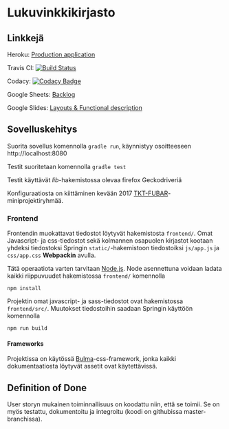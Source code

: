 # Lukuvinkkikirjasto



## Linkkejä

Heroku: [Production application](https://fast-sands-82937.herokuapp.com)

Travis CI: [![Build Status](https://travis-ci.org/betallica/lukuvinkkikirjasto.svg?branch=master)](https://travis-ci.org/betallica/lukuvinkkikirjasto)

Codacy: [![Codacy Badge](https://api.codacy.com/project/badge/Grade/f9d636065686458ca444386f1556b2be)](https://www.codacy.com/app/V-Kopio/lukuvinkkikirjasto?utm_source=github.com&amp;utm_medium=referral&amp;utm_content=betallica/lukuvinkkikirjasto&amp;utm_campaign=Badge_Grade)

Google Sheets: [Backlog](https://docs.google.com/spreadsheets/d/1I5ekYUIwwIMCS3j7zQsP_keDep6tV_8D772lOwKTHKE)

Google Slides: [Layouts & Functional description](https://docs.google.com/presentation/d/1s_RKYejlTn85c9iI1tOGxoGk3G4OnT2LkCz3LkncwVM/edit?usp=sharing)

## Sovelluskehitys
Suorita sovellus komennolla `gradle run`, käynnistyy osoitteeseen http://localhost:8080

Testit suoritetaan komennolla `gradle test`

Testit käyttävät _lib_-hakemistossa olevaa firefox Geckodriveriä

Konfiguraatiosta on kiittäminen kevään 2017 [TKT-FUBAR](https://github.com/TKT-FUBAR/Ohtu-miniprojekti)-miniprojektiryhmää.

### Frontend

Frontendin muokattavat tiedostot löytyvät hakemistosta `frontend/`. Omat Javascript- ja css-tiedostot sekä kolmannen osapuolen kirjastot kootaan yhdeksi 
tiedostoksi Springin `static/`-hakemistoon tiedostoiksi `js/app.js` ja `css/app.css` **Webpackin** avulla.

Tätä operaatiota varten tarvitaan [Node.js](https://nodejs.org/en/). Node asennettuna voidaan ladata kaikki riippuvuudet hakemistossa `frontend/` komennolla

    npm install

Projektin omat javascript- ja sass-tiedostot ovat hakemistossa `frontend/src/`. Muutokset tiedostoihin saadaan Springin käyttöön komennolla

    npm run build

#### Frameworks

Projektissa on käytössä [Bulma](https://bulma.io/)-css-framework, jonka kaikki dokumentaatiosta löytyvät assetit ovat käytettävissä.


## Definition of Done
User storyn mukainen toiminnallisuus on koodattu niin, että se toimii. Se on myös testattu, dokumentoitu ja integroitu (koodi on githubissa master-branchissa).
